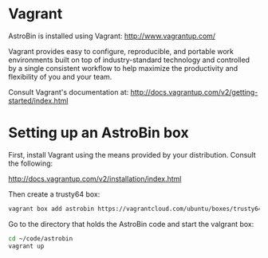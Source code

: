 # Vagrant

AstroBin is installed using Vagrant: http://www.vagrantup.com/

Vagrant provides easy to configure, reproducible, and portable work
environments built on top of industry-standard technology and controlled by a
single consistent workflow to help maximize the productivity and flexibility of
you and your team.

Consult Vagrant's documentation at:
http://docs.vagrantup.com/v2/getting-started/index.html


# Setting up an AstroBin box


First, install Vagrant using the means provided by your distribution. Consult the following:

http://docs.vagrantup.com/v2/installation/index.html

Then create a trusty64 box:

```bash
vagrant box add astrobin https://vagrantcloud.com/ubuntu/boxes/trusty64/versions/14.04/providers/virtualbox.box
```

Go to the directory that holds the AstroBin code and start the valgrant box:

```bash
cd ~/code/astrobin
vagrant up
```

